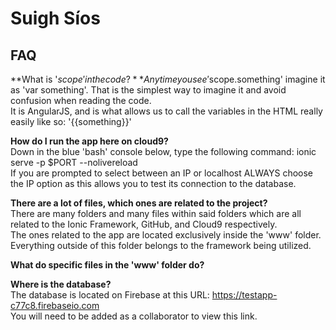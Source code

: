 # Suigh Síos
## FAQ
**What is '$scope' in the code?**  
Any time you see '$scope.something' imagine it as 'var something'. That is the simplest way to imagine it and avoid confusion when reading the code.   
It is AngularJS, and is what allows us to call the variables in the HTML really easily like so: '{{something}}'

**How do I run the app here on cloud9?**  
Down in the blue 'bash' console below, type the following command: ionic serve -p $PORT --nolivereload  
If you are prompted to select between an IP or localhost ALWAYS choose the IP option as this allows you to test its connection to the database.

**There are a lot of files, which ones are related to the project?**  
There are many folders and many files within said folders which are all related to the Ionic Framework, GitHub, and Cloud9 respectively.  
The ones related to the app are located exclusively inside the 'www' folder. Everything outside of this folder belongs to the framework being utilized.

**What do specific files in the 'www' folder do?**  


**Where is the database?**  
The database is located on Firebase at this URL: https://testapp-c77c8.firebaseio.com  
You will need to be added as a collaborator to view this link.